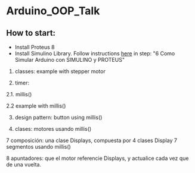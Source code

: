 # Arduino_OOP_Talk

## How to start:
- Install Proteus 8
- Install Simulino Library. Follow instructions [here](https://controlautomaticoeducacion.com/arduino/) in step: "6 Como Simular Arduino con SIMULINO y PROTEUS"

1. classes: example with stepper motor

2. timer:

  2.1. millis()

  2.2 example with millis()

3. design pattern: button using millis()

6. clases: motores usando millis()

7 composición: una clase Displays, compuesta por 4 clases Display 7 segmentos usando millis()

8 apuntadores: que el motor referencie Displays, y actualice cada vez que de una vuelta.
